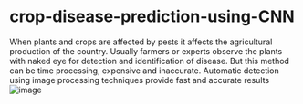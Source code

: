 # crop-disease-prediction-using-CNN

When plants and crops are affected by pests it affects the agricultural production of the country.
Usually farmers or experts observe the plants with naked eye for detection and identification of disease. But this method can be time processing, expensive and inaccurate. 
Automatic detection using image processing techniques provide fast and accurate results
![image](https://user-images.githubusercontent.com/65884897/148332183-49d014ca-8d9d-4049-a8b7-efbb76c26452.png)
